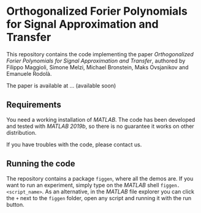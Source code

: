 # Orthogonalized Forier Polynomials for Signal Approximation and Transfer
This repository contains the code implementing the paper *Orthogonalized Forier Polynomials for Signal Approximation and Transfer*, authored by Filippo Maggioli, Simone Melzi, Michael Bronstein, Maks Ovsjanikov and Emanuele Rodolà.  

The paper is available at ... (available soon)  

## Requirements
You need a working installation of *MATLAB*. The code has been developed and tested with *MATLAB 2019b*, so there is no guarantee it works on other distribution.  

If you have troubles with the code, please contact us.

## Running the code
The repository contains a package `figgen`, where all the demos are. If you want to run an experiment, simply type on the *MATLAB* shell `figgen.<script_name>`. As an alternative, in the *MATLAB* file explorer you can click the `+` next to the `figgen` folder, open any script and running it with the run button.